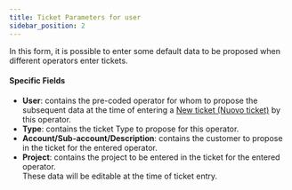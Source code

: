 ```yaml
---
title: Ticket Parameters for user
sidebar_position: 2
---
```


In this form, it is possible to enter some default data to be proposed when different operators enter tickets.

#### Specific Fields 

- **User**: contains the pre-coded operator for whom to propose the subsequent data at the time of entering a [New ticket (Nuovo ticket)](/docs/crm/helpdesk/tickets) by this operator.       
- **Type**: contains the ticket Type to propose for this operator.      
- **Account/Sub-account/Description**: contains the customer to propose in the ticket for the entered operator.     
- **Project**: contains the project to be entered in the ticket for the entered operator.            
These data will be editable at the time of ticket entry.
